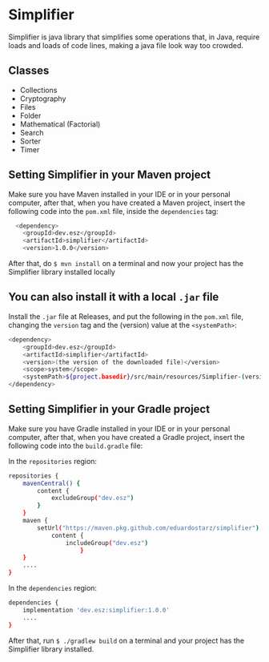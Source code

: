# Simplifier

Simplifier is java library that simplifies some operations that, in Java, require loads and loads
of code lines, making a java file look way too crowded.


## Classes

- Collections
- Cryptography
- Files
- Folder
- Mathematical (Factorial)
- Search
- Sorter
- Timer


## Setting Simplifier in your Maven project

Make sure you have Maven installed in your IDE or in your
personal computer, after that, when you have created a Maven
project, insert the following code into the ```pom.xml``` file, inside the ```dependencies``` tag:

```bash
  <dependency>
    <groupId>dev.esz</groupId>
    <artifactId>simplifier</artifactId>
    <version>1.0.0</version>
``` 

After that, do ```$ mvn install``` on a terminal and now your project has the Simplifier library installed locally

## You can also install it with a local ```.jar``` file

Install the ```.jar``` file at Releases, and put the following in the ```pom.xml``` file, changing the ```version``` tag and the (version) value at the ```<systemPath>```:

```bash
<dependency>
    <groupId>dev.esz</groupId>
    <artifactId>simplifier</artifactId>
    <version>(the version of the downloaded file)</version>
    <scope>system</scope>
    <systemPath>${project.basedir}/src/main/resources/Simplifier-(version).jar</systemPath>
</dependency>
```

## Setting Simplifier in your Gradle project

Make sure you have Gradle installed in your IDE or in your
personal computer, after that, when you have created a Gradle
project, insert the following code into the ```build.gradle``` file:

In the ```repositories``` region:
```bash
repositories {
    mavenCentral() {
        content {
            excludeGroup("dev.esz")
        }
    }
    maven {
        setUrl("https://maven.pkg.github.com/eduardostarz/simplifier")
            content {
                includeGroup("dev.esz")
                    }
    }
    ....
}
```

In the ```dependencies``` region:

```bash
dependencies {
    implementation 'dev.esz:simplifier:1.0.0'
    ....
}
```
After that, run ```$ ./gradlew build``` on a terminal and your project has the Simplifier library installed.
